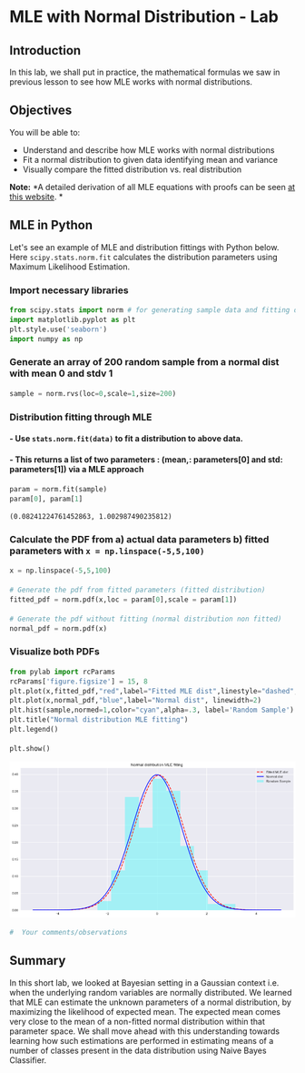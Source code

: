 
# MLE with Normal Distribution - Lab

## Introduction

In this lab, we shall put in practice, the mathematical formulas we saw in previous lesson to see how MLE works with normal distributions. 

## Objectives
You will be able to:

* Understand and describe how MLE works with normal distributions
* Fit a normal distribution to given data identifying mean and variance
* Visually compare the fitted distribution vs. real distribution


**Note:** *A detailed derivation of all MLE equations with proofs can be seen [at this website](https://www.statlect.com/fundamentals-of-statistics/normal-distribution-maximum-likelihood). *

## MLE in Python

Let's see an example of MLE and distribution fittings with Python below. Here `scipy.stats.norm.fit` calculates the distribution parameters using Maximum Likelihood Estimation.

### Import necessary libraries


```python
from scipy.stats import norm # for generating sample data and fitting distributions
import matplotlib.pyplot as plt
plt.style.use('seaborn')
import numpy as np
```

### Generate an array of 200 random sample from a normal dist with mean 0 and stdv 1


```python
sample = norm.rvs(loc=0,scale=1,size=200) 
```

### Distribution fitting through MLE
#### -  Use `stats.norm.fit(data)` to fit a distribution to above data.
#### - This returns a list of two parameters : (mean,: parameters[0] and std:  parameters[1]) via a MLE approach 


```python
param = norm.fit(sample)
param[0], param[1]
```




    (0.08241224761452863, 1.002987490235812)



### Calculate the PDF from a) actual data parameters b) fitted parameters with `x = np.linspace(-5,5,100)`


```python
x = np.linspace(-5,5,100)

# Generate the pdf from fitted parameters (fitted distribution)
fitted_pdf = norm.pdf(x,loc = param[0],scale = param[1])

# Generate the pdf without fitting (normal distribution non fitted)
normal_pdf = norm.pdf(x)
```

### Visualize both PDFs 


```python
from pylab import rcParams
rcParams['figure.figsize'] = 15, 8
plt.plot(x,fitted_pdf,"red",label="Fitted MLE dist",linestyle="dashed", linewidth=2)
plt.plot(x,normal_pdf,"blue",label="Normal dist", linewidth=2)
plt.hist(sample,normed=1,color="cyan",alpha=.3, label='Random Sample')
plt.title("Normal distribution MLE fitting")
plt.legend()

plt.show()
```


![png](index_files/index_11_0.png)



```python
#  Your comments/observations
```

## Summary 

In this short lab, we looked at Bayesian setting in a Gaussian context i.e. when the underlying random variables are normally distributed. We learned that MLE can estimate the unknown parameters of a normal distribution, by maximizing the likelihood of expected mean. The expected mean comes very close to the mean of a non-fitted normal distribution within that parameter space. We shall move ahead with this understanding towards learning how such estimations are performed in estimating means of a number of classes present in the data distribution using Naive Bayes Classifier.
